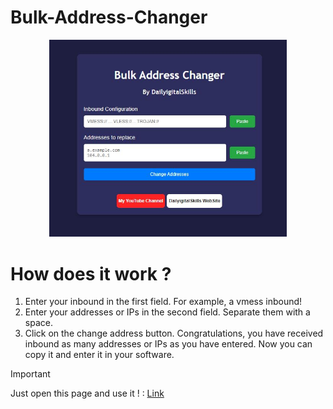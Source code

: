 # Bulk-Address-Changer

<p align="center">
  <a href="https://github.com/azavaxhuman/Bulk-Address-Changer">
    <img src="/pre.JPG" alt="Logo" width="380" >
  </a>
</p>

# How does it work ?
 1. Enter your inbound in the first field. For example, a vmess inbound!
2. Enter your addresses or IPs in the second field. Separate them with a space.
3. Click on the change address button.
Congratulations, you have received inbound as many addresses or IPs as you have entered. Now you can copy it and enter it in your software.


> [!IMPORTANT]
> Just open this page and use it !  : [Link](https://coda.io/@vishesh-jain/api-documentation/cloudflare-global-api-key-15)







